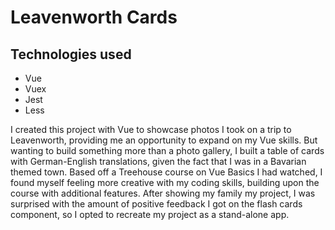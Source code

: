 Leavenworth Cards
===================
## Technologies used
* Vue
* Vuex
* Jest
* Less

I created this project with Vue to showcase photos I took on a trip to Leavenworth, providing me an opportunity to expand on my Vue skills.  But wanting to build something more than a photo gallery, I built a table of cards with German-English translations, given the fact that I was in a Bavarian themed town.  Based off a Treehouse course on Vue Basics I had watched, I found myself feeling more creative with my coding skills, building upon the course with additional features.  After showing my family my project, I was surprised with the amount of positive feedback I got on the flash cards component, so I opted to recreate my project as a stand-alone app.
